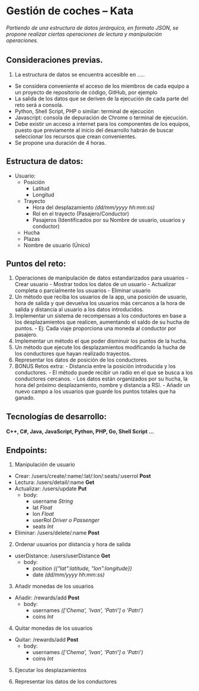 Gestión de coches – Kata
========================

  ###### Partiendo de una estructura de datos jerárquica, en formato JSON, se propone realizar ciertas operaciones de lectura y manipulación operaciones.

Consideraciones previas.
-----------------------
  1. La estructura de datos se encuentra accesible en …..
  - Se considera conveniente el acceso de los miembros de cada equipo a un proyecto de repositorio de código, GitHub, por ejemplo
  - La salida de los datos que se deriven de la ejecución de cada parte del reto será a consola.  
  - Python, Shell Script, PHP o similar: terminal de ejecución
  - Javascript: consola de depuración de Chrome o terminal de ejecución.
  - Debe existir un acceso a internet para los componentes de los equipos, puesto que previamente al inicio del desarrollo habrán de buscar seleccionar los recursos que crean convenientes.
  - Se propone una duración de 4 horas.

Estructura de datos:
--------------------
* Usuario:
  - Posición
    - Latitud
    - Longitud
  - Trayecto
    - Hora del desplazamiento _(dd/mm/yyyy hh:mm:ss)_
    - Rol en el trayecto (Pasajero/Conductor)
    - Pasajeros (Identificados por su Nombre de usuario, usuarios y conductor)
  - Hucha
  - Plazas  
  - Nombre de usuario (Único)



Puntos del reto:
----------------
  1. Operaciones de manipulación de datos estandarizados para usuarios
    - Crear usuario
    - Mostrar todos los datos de un usuario
    - Actualizar completa o parcialmente los usuarios
    - Eliminar usuario
  2. Un método que reciba los usuarios de la app, una posición de usuario, hora de salida y que devuelva los usuarios más cercanos a la hora de salida y distancia al usuario a los datos introducidos.  
  3. Implementar un sistema de recompensas a los conductores en base a los desplazamientos que realicen, aumentando el saldo de su hucha de puntos.
    - Ej: Cada viaje proporciona una moneda al conductor por pasajero.
  4. Implementar un método el que poder disminuir los puntos de la hucha.
  5. Un método que ejecute los desplazamientos modificando la hucha de los conductores que hayan realizado trayectos.
  6. Representar los datos de posición de los conductores.
  7. BONUS Retos extra:
    - Distancia entre la posición introducida y los conductores.
    - El método puede recibir un radio en el que se busca a los conductores cercanos.
    - Los datos están organizados por su hucha, la hora del próximo desplazamiento, nombre y distancia a RSI.
    - Añadir un nuevo campo a los usuarios que guarde los puntos totales que ha ganado.


Tecnologías de desarrollo:
---------------------------
#### C++, C#, Java, JavaScript, Python, PHP, Go, Shell Script ...

Endpoints:
--------------
1. Manipulación de usuario
  - Crear: /users/create/:name/:lat/:lon/:seats/:userrol **Post**
  - Lectura: /users/detail/:name **Get**
  - Actualizar: /users/update **Put**
    - body:
      - username *String*
      - lat *Float*
      - lon *Float*
      - userRol *Driver o Passenger*
      - seats *Int*
  - Eliminar: /users/delete/:name **Post**
2. Ordenar usuarios por distancia y hora de salida
  - userDistance: /users/userDistance **Get**
    - body:
      - position *({"lat":latitude, "lon":longitude})*
      - date *(dd/mm/yyyy hh:mm:ss)*
3. Añadir monedas de los usuarios
  - Añadir: /rewards/add **Post**
    - body:
      - usernames *(['Chema', 'Ivan', 'Patri'] o 'Patri')*
      - coins *Int*
4. Quitar monedas de los usuarios
  - Quitar: /rewards/add **Post**
    - body:
      - usernames *(['Chema', 'Ivan', 'Patri'] o 'Patri')*
      - coins *Int*
5. Ejecutar los desplazamientos

6. Representar los datos de los conductores
